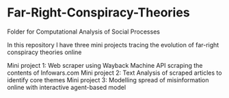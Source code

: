 # Far-Right-Conspiracy-Theories
Folder for Computational Analysis of Social Processes

In this repository I have three mini projects tracing the evolution of far-right conspiracy theories online

Mini project 1: Web scraper using Wayback Machine API scraping the contents of Infowars.com
Mini project 2: Text Analysis of scraped articles to identify core themes
Mini project 3: Modelling spread of misinformation online with interactive agent-based model
